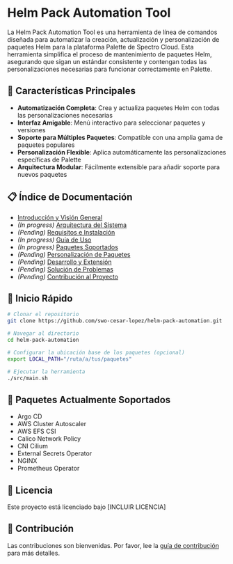 # Helm Pack Automation Tool

La Helm Pack Automation Tool es una herramienta de línea de comandos diseñada para automatizar la creación, actualización y personalización de paquetes Helm para la plataforma Palette de Spectro Cloud. Esta herramienta simplifica el proceso de mantenimiento de paquetes Helm, asegurando que sigan un estándar consistente y contengan todas las personalizaciones necesarias para funcionar correctamente en Palette.

## 🚀 Características Principales

- **Automatización Completa**: Crea y actualiza paquetes Helm con todas las personalizaciones necesarias
- **Interfaz Amigable**: Menú interactivo para seleccionar paquetes y versiones
- **Soporte para Múltiples Paquetes**: Compatible con una amplia gama de paquetes populares
- **Personalización Flexible**: Aplica automáticamente las personalizaciones específicas de Palette
- **Arquitectura Modular**: Fácilmente extensible para añadir soporte para nuevos paquetes

## 📋 Índice de Documentación

- [Introducción y Visión General](docs/introduction.md)
- *(In progress)* [Arquitectura del Sistema](docs/architecture.md)
- *(Pending)* [Requisitos e Instalación](docs/installation.md)
- *(In progress)* [Guía de Uso](docs/usage.md)
- *(In progress)* [Paquetes Soportados](docs/supported-packages.md)
- *(Pending)* [Personalización de Paquetes](docs/customization.md)
- *(Pending)* [Desarrollo y Extensión](docs/development.md)
- *(Pending)* [Solución de Problemas](docs/troubleshooting.md)
- *(Pending)* [Contribución al Proyecto](docs/contributing.md)

## 🚀 Inicio Rápido

```bash
# Clonar el repositorio
git clone https://github.com/swo-cesar-lopez/helm-pack-automation.git

# Navegar al directorio
cd helm-pack-automation

# Configurar la ubicación base de los paquetes (opcional)
export LOCAL_PATH="/ruta/a/tus/paquetes"

# Ejecutar la herramienta
./src/main.sh
```

## 🧰 Paquetes Actualmente Soportados

- Argo CD
- AWS Cluster Autoscaler
- AWS EFS CSI
- Calico Network Policy
- CNI Cilium
- External Secrets Operator
- NGINX
- Prometheus Operator

## 📝 Licencia

Este proyecto está licenciado bajo [INCLUIR LICENCIA]

## 🤝 Contribución

Las contribuciones son bienvenidas. Por favor, lee la [guía de contribución](docs/contributing.md) para más detalles.
